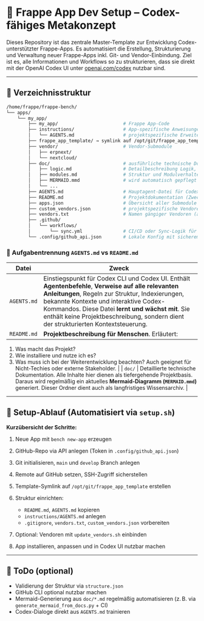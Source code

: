 # 📁 Frappe App Dev Setup – Codex-fähiges Metakonzept

Dieses Repository ist das zentrale Master-Template zur Entwicklung Codex-unterstützter Frappe-Apps. Es automatisiert die Erstellung, Strukturierung und Verwaltung neuer Frappe-Apps inkl. Git- und Vendor-Einbindung. Ziel ist es, alle Informationen und Workflows so zu strukturieren, dass sie direkt mit der OpenAI Codex UI unter [openai.com/codex](https://openai.com/codex) nutzbar sind.

---

## 🔧 Verzeichnisstruktur

```bash
/home/frappe/frappe-bench/
└── apps/
    └── my_app/
        ├── my_app/                        # Frappe App-Code
        ├── instructions/                  # App-spezifische Anweisungen
        │   └── AGENTS.md                  # projektspezifische Erweiterung für Codex
        ├── frappe_app_template/ → symlink auf /opt/git/frappe_app_template
        ├── vendor/                        # Vendor-Submodule
        │   ├── erpnext/                   
        │   └── nextcloud/
        ├── doc/                           # ausführliche technische Dokumentation (Details, Hintergründe)
        │   ├── logic.md                   # Detailbeschreibung Logik, Zustände, Use-Cases
        │   ├── modules.md                 # Struktur und Modulverhalten
        │   ├── MERMAID.mmd                # wird automatisch gepflegt aus doc/*
        │   └── ...
        ├── AGENTS.md                      # Hauptagent-Datei für Codex – kontextführend & lernend
        ├── README.md                      # Projektdokumentation (Zweck, Nutzung, Weiterentwicklung)
        ├── apps.json                      # Übersicht aller Submodule
        ├── custom_vendors.json            # projektspezifische Vendoren (Repo + Tag/Branch)
        ├── vendors.txt                    # Namen gängiger Vendoren (aus Template)
        ├── .github/
        │   └── workflows/
        │       └── sync.yml               # CI/CD oder Sync-Logik für Codex/Updates
        └── .config/github_api.json        # Lokale Konfig mit sicherem API-Token (nicht tracken!)
```

### 🔀 Aufgabentrennung `AGENTS.md` vs `README.md`

| Datei       | Zweck                                                                                                                                                                                                                                                                                                                                       |
| ----------- | ------------------------------------------------------------------------------------------------------------------------------------------------------------------------------------------------------------------------------------------------------------------------------------------------------------------------------------------- |
| `AGENTS.md` | Einstiegspunkt für Codex CLI und Codex UI. Enthält **Agentenbefehle**, **Verweise auf alle relevanten Anleitungen**, Regeln zur Struktur, Indexierungen, bekannte Kontexte und interaktive Codex-Kommandos. Diese Datei **lernt und wächst mit**. Sie enthält keine Projektbeschreibung, sondern dient der strukturierten Kontextsteuerung. |
| `README.md` | **Projektbeschreibung für Menschen**. Erläutert:                                                                                                                                                                                                                                                                                            |

1. Was macht das Projekt?
2. Wie installiere und nutze ich es?
3. Was muss ich bei der Weiterentwicklung beachten?
   Auch geeignet für Nicht-Techies oder externe Stakeholder.                                                                                                              |
   \| `doc/`      | Detaillierte technische Dokumentation. Alle Inhalte hier dienen als tiefergehende Projektbasis. Daraus wird regelmäßig ein aktuelles **Mermaid-Diagramm (****`MERMAID.mmd`****)** generiert. Dieser Ordner dient auch als langfristiges Wissensarchiv.                                                                                                    |

---

## 🧪 Setup-Ablauf (Automatisiert via `setup.sh`)

**Kurzübersicht der Schritte:**

1. Neue App mit `bench new-app` erzeugen
2. GitHub-Repo via API anlegen (Token in `.config/github_api.json`)
3. Git initialisieren, `main` und `develop` Branch anlegen
4. Remote auf GitHub setzen, SSH-Zugriff sicherstellen
5. Template-Symlink auf `/opt/git/frappe_app_template` erstellen
6. Struktur einrichten:

   * `README.md`, `AGENTS.md` kopieren
   * `instructions/AGENTS.md` anlegen
   * `.gitignore`, `vendors.txt`, `custom_vendors.json` vorbereiten
7. Optional: Vendoren mit `update_vendors.sh` einbinden
8. App installieren, anpassen und in Codex UI nutzbar machen

---

## 🔗 ToDo (optional)

* Validierung der Struktur via `structure.json`
* GitHub CLI optional nutzbar machen
* Mermaid-Generierung aus `doc/*.md` regelmäßig automatisieren (z. B. via `generate_mermaid_from_docs.py` + CI)
* Codex-Dialoge direkt aus `AGENTS.md` trainieren
